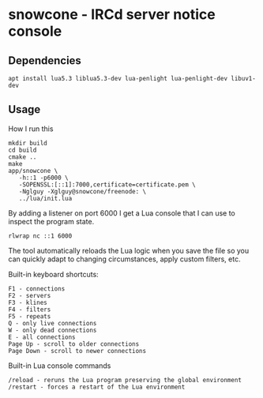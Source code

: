 # snowcone - IRCd server notice console

## Dependencies

```
apt install lua5.3 liblua5.3-dev lua-penlight lua-penlight-dev libuv1-dev
```

## Usage

How I run this

```
mkdir build
cd build
cmake ..
make
app/snowcone \
   -h::1 -p6000 \
   -SOPENSSL:[::1]:7000,certificate=certificate.pem \
   -Nglguy -Xglguy@snowcone/freenode: \
   ../lua/init.lua
```

By adding a listener on port 6000 I get a Lua console that I can use to inspect the
program state.

```
rlwrap nc ::1 6000
```

The tool automatically reloads the Lua logic when you save the file so you can
quickly adapt to changing circumstances, apply custom filters, etc.

Built-in keyboard shortcuts:

```
F1 - connections
F2 - servers
F3 - klines
F4 - filters
F5 - repeats
Q - only live connections
W - only dead connections
E - all connections
Page Up - scroll to older connections
Page Down - scroll to newer connections
```

Built-in Lua console commands

```
/reload - reruns the Lua program preserving the global environment
/restart - forces a restart of the Lua environment
```
